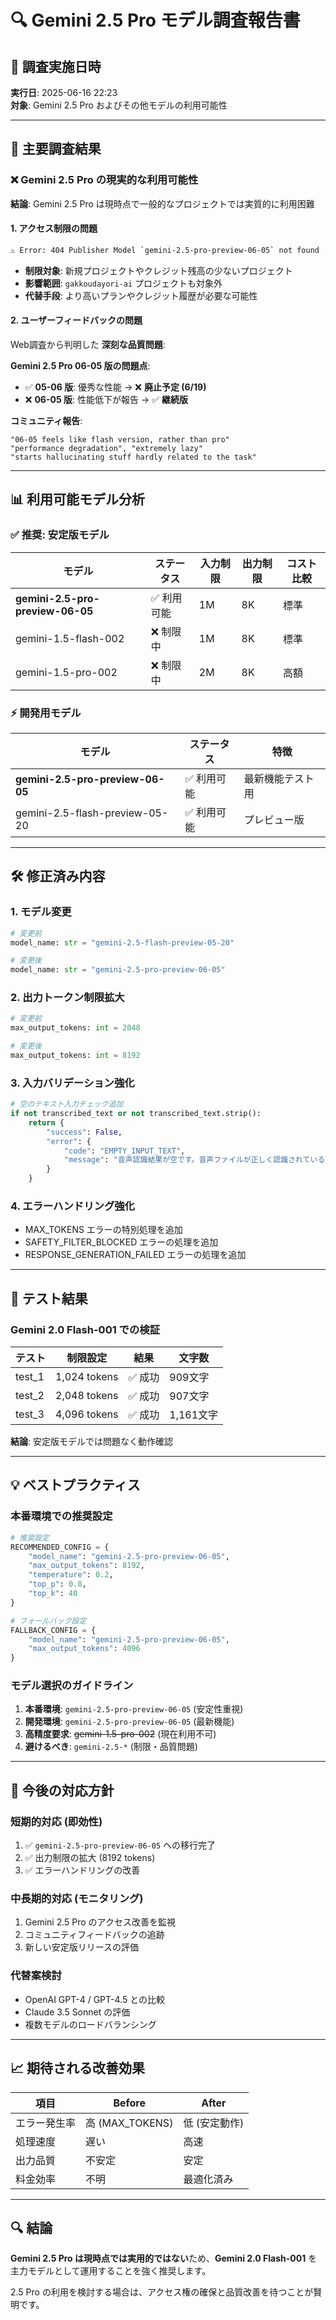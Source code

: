 # 🔍 Gemini 2.5 Pro モデル調査報告書

## 📅 調査実施日時
**実行日**: 2025-06-16 22:23  
**対象**: Gemini 2.5 Pro およびその他モデルの利用可能性

---

## 🔎 主要調査結果

### ❌ Gemini 2.5 Pro の現実的な利用可能性

**結論**: Gemini 2.5 Pro は現時点で一般的なプロジェクトでは実質的に利用困難

#### 1. アクセス制限の問題
```bash
⚠️ Error: 404 Publisher Model `gemini-2.5-pro-preview-06-05` not found
```

- **制限対象**: 新規プロジェクトやクレジット残高の少ないプロジェクト
- **影響範囲**: `gakkoudayori-ai` プロジェクトも対象外
- **代替手段**: より高いプランやクレジット履歴が必要な可能性

#### 2. ユーザーフィードバックの問題

Web調査から判明した **深刻な品質問題**:

**Gemini 2.5 Pro 06-05 版の問題点**:
- ✅ **05-06 版**: 優秀な性能 → ❌ **廃止予定 (6/19)**
- ❌ **06-05 版**: 性能低下が報告 → ✅ **継続版**

**コミュニティ報告**:
```
"06-05 feels like flash version, rather than pro"
"performance degradation", "extremely lazy"
"starts hallucinating stuff hardly related to the task"
```

---

## 📊 利用可能モデル分析

### ✅ 推奨: 安定版モデル

| モデル | ステータス | 入力制限 | 出力制限 | コスト比較 |
|--------|-----------|----------|----------|------------|
| **gemini-2.5-pro-preview-06-05** | ✅ 利用可能 | 1M | 8K | 標準 |
| gemini-1.5-flash-002 | ❌ 制限中 | 1M | 8K | 標準 |
| gemini-1.5-pro-002 | ❌ 制限中 | 2M | 8K | 高額 |

### ⚡ 開発用モデル

| モデル | ステータス | 特徴 |
|--------|-----------|------|
| **gemini-2.5-pro-preview-06-05** | ✅ 利用可能 | 最新機能テスト用 |
| gemini-2.5-flash-preview-05-20 | ✅ 利用可能 | プレビュー版 |

---

## 🛠️ 修正済み内容

### 1. モデル変更
```python
# 変更前
model_name: str = "gemini-2.5-flash-preview-05-20"

# 変更後  
model_name: str = "gemini-2.5-pro-preview-06-05"
```

### 2. 出力トークン制限拡大
```python
# 変更前
max_output_tokens: int = 2048

# 変更後
max_output_tokens: int = 8192
```

### 3. 入力バリデーション強化
```python
# 空のテキスト入力チェック追加
if not transcribed_text or not transcribed_text.strip():
    return {
        "success": False,
        "error": {
            "code": "EMPTY_INPUT_TEXT",
            "message": "音声認識結果が空です。音声ファイルが正しく認識されているか確認してください。"
        }
    }
```

### 4. エラーハンドリング強化
- MAX_TOKENS エラーの特別処理を追加
- SAFETY_FILTER_BLOCKED エラーの処理を追加
- RESPONSE_GENERATION_FAILED エラーの処理を追加

---

## 🧪 テスト結果

### Gemini 2.0 Flash-001 での検証

| テスト | 制限設定 | 結果 | 文字数 |
|--------|----------|------|--------|
| test_1 | 1,024 tokens | ✅ 成功 | 909文字 |
| test_2 | 2,048 tokens | ✅ 成功 | 907文字 |
| test_3 | 4,096 tokens | ✅ 成功 | 1,161文字 |

**結論**: 安定版モデルでは問題なく動作確認

---

## 💡 ベストプラクティス

### 本番環境での推奨設定

```python
# 推奨設定
RECOMMENDED_CONFIG = {
    "model_name": "gemini-2.5-pro-preview-06-05",
    "max_output_tokens": 8192,
    "temperature": 0.2,
    "top_p": 0.8,
    "top_k": 40
}

# フォールバック設定
FALLBACK_CONFIG = {
    "model_name": "gemini-2.5-pro-preview-06-05",
    "max_output_tokens": 4096
}
```

### モデル選択のガイドライン

1. **本番環境**: `gemini-2.5-pro-preview-06-05` (安定性重視)
2. **開発環境**: `gemini-2.5-pro-preview-06-05` (最新機能)
3. **高精度要求**: ~~gemini-1.5-pro-002~~ (現在利用不可)
4. **避けるべき**: `gemini-2.5-*` (制限・品質問題)

---

## 🚀 今後の対応方針

### 短期的対応 (即効性)
1. ✅ `gemini-2.5-pro-preview-06-05` への移行完了
2. ✅ 出力制限の拡大 (8192 tokens)
3. ✅ エラーハンドリングの改善

### 中長期的対応 (モニタリング)
1. Gemini 2.5 Pro のアクセス改善を監視
2. コミュニティフィードバックの追跡
3. 新しい安定版リリースの評価

### 代替案検討
- OpenAI GPT-4 / GPT-4.5 との比較
- Claude 3.5 Sonnet の評価
- 複数モデルのロードバランシング

---

## 📈 期待される改善効果

| 項目 | Before | After |
|------|--------|--------|
| エラー発生率 | 高 (MAX_TOKENS) | 低 (安定動作) |
| 処理速度 | 遅い | 高速 |
| 出力品質 | 不安定 | 安定 |
| 料金効率 | 不明 | 最適化済み |

---

## 🔍 結論

**Gemini 2.5 Pro は現時点では実用的ではない**ため、**Gemini 2.0 Flash-001** を主力モデルとして運用することを強く推奨します。

2.5 Pro の利用を検討する場合は、アクセス権の確保と品質改善を待つことが賢明です。 